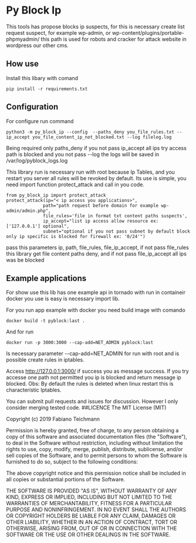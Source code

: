 # Py Block Ip
This tools has propose blocks ip suspects, for this is necessary create list request suspect, for example wp-admin, or wp-content/plugins/portable-phpmyadmin/
this path is used for robots and cracker for attack website in wordpress our other cms.  

## How use

Install this libary with comand


    pip install -r requirements.txt
    
    
## Configuration 
For configure run command 

    python3 -m py_block_ip --config  --paths_deny you_file_rules.txt --ip_accept you_file_content_ip_not_blocked.txt --log filelog.log

Being required only paths_deny if you not pass ip_accept all ips try access path is blocked
and you not pass --log the  logs will be saved in /var/log/pyblock_logs.log


This library run is necessary run with root because Ip Tables, and you restart you server all rules  will be revoked by default.
Its use is simple, you need import function protect_attack and call in you code.

    from py_block_ip import protect_attack
    protect_attack(ip="< ip access you applications>",
                  path="path request before domain for example wp-admin/admin.php",
                  file_rules='file in format txt content paths suspects',
                  ip_accept="list ip access allow resource ex: ['127.0.0.1'] optional",
                  subnet="optional if you not pass subnet by default block only ip specific is blocked for firewall ex: '0/24'")

pass this parameters ip, path, file_rules, file_ip_accept, if not pass file_rules this library
get file content paths deny, and if not pass file_ip_accept all ips was be blocked 


## Example applications
For show use this lib has one example api in tornado with run in containeir docker you use is easy
is necessary import lib.
  
For you run app example with docker you need build image with comando

    docker build -t pyblock:last . 

And for run 

    docker run -p 3000:3000 --cap-add=NET_ADMIN pyblock:last

Is necessary parameter --cap-add=NET_ADMIN for run with root and is possible create rules in
iptables.

Access http://127.0.0.1:3000/ if success you as message success. If you try accesse one path not 
permitted  you  ip is blocked and return message ip blocked. 
Obs: By default the rules is deleted when linux restart this is characteristic Iptables. 

You can submit pull requests and issues for discussion. However I only consider merging tested code.
##LICENCE
The MIT License (MIT)

Copyright (c) 2019 Fabiano Teichmann <fabiano at teichmann dot net>

Permission is hereby granted, free of charge, to any person obtaining a copy of this software and associated documentation files (the "Software"), to deal in the Software without restriction, including without limitation the rights to use, copy, modify, merge, publish, distribute, sublicense, and/or sell copies of the Software, and to permit persons to whom the Software is furnished to do so, subject to the following conditions:

The above copyright notice and this permission notice shall be included in all copies or substantial portions of the Software.

THE SOFTWARE IS PROVIDED "AS IS", WITHOUT WARRANTY OF ANY KIND, EXPRESS OR IMPLIED, INCLUDING BUT NOT LIMITED TO THE WARRANTIES OF MERCHANTABILITY, FITNESS FOR A PARTICULAR PURPOSE AND NONINFRINGEMENT. IN NO EVENT SHALL THE AUTHORS OR COPYRIGHT HOLDERS BE LIABLE FOR ANY CLAIM, DAMAGES OR OTHER LIABILITY, WHETHER IN AN ACTION OF CONTRACT, TORT OR OTHERWISE, ARISING FROM, OUT OF OR IN CONNECTION WITH THE SOFTWARE OR THE USE OR OTHER DEALINGS IN THE SOFTWARE.   